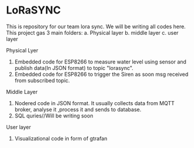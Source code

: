 # LoRaSYNC
This is repository for our team lora sync. We will be writing all codes here.
This project gas 3 main folders:
a. Physical layer
b. middle layer
c. user layer

Physical Lyer
1. Embedded code for ESP8266 to measure water level using sensor and publish data(In JSON format) to topic "lorasync".
2. Embedded code for ESP8266 to trigger the Siren as soon msg received from subscribed topic.

Middle Layer
1. Nodered code in JSON  format. It usually collects data from MQTT broker, analyse it ,process it and sends to database.
2. SQL quries//Will be writing soon

User layer
1. Visualizational code in form of gtrafan
